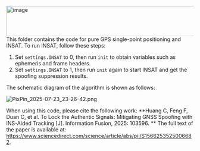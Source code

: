 <img width="2472" height="81" alt="image" src="https://github.com/user-attachments/assets/b842a262-8c37-477a-85a0-ebc4801f3039" />This folder contains the code for pure GPS single-point positioning and INSAT. To run INSAT, follow these steps:

1. Set `settings.INSAT` to 0, then run `init` to obtain variables such as ephemeris and frame headers.
2. Set `settings.INSAT` to 1, then run `init` again to start INSAT and get the spoofing suppression results.

The schematic diagram of the algorithm is shown as follows:

![PixPin_2025-07-23_23-26-42.png](https://youke1.picui.cn/s1/2025/07/23/6881039f62ea3.png)

When using this code, please cite the following work: **Huang C, Feng F, Duan C, et al. To Lock the Authentic Signals: Mitigating GNSS Spoofing with INS-Aided Tracking [J]. Information Fusion, 2025: 103596. **
The full text of the paper is available at: https://www.sciencedirect.com/science/article/abs/pii/S1566253525006682.
